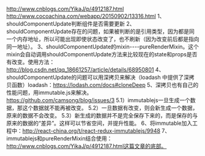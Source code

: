 http://www.cnblogs.com/YikaJ/p/4912187.html
http://www.cocoachina.com/webapp/20150902/13316.html
1、shouldComponentUpdate判断组件是否需要更新
2、shouldComponentUpdate存在的问题，如果被判断的是引用类型，因为都是同一个内存地址，所以可能出现即使状态改变了，也不刷新（因为改变前后都是指向同一地址）。
3、shouldComponentUpdate的mixin----pureRenderMixin。这个mixin会自动调用shouldComponentUpdate方法来比较现在的state和props是否有改变。使用方法：http://blog.csdn.net/qq_18661257/article/details/68950801
4、shouldComponentUpdate的问题可以用深拷贝来解决（loadash 中提供了深拷贝函数）loadash：https://lodash.com/docs#cloneDeep
5、深拷贝也有自己的性能问题，用immutable.js来解决。https://github.com/camsong/blog/issues/3
5.1）immutablejs一旦生成一个数据，那这个数据就不能再被改变。
5.2）一旦数据有改变，则会新生成一个数据，原来的数据不会改变。
5.3）新生成的数据并不是完全保存下来的，而是保存的与原来的数据的“差异”。这样可以节省空间，并提升性能。
6、将immutable加入工程中：http://react-china.org/t/react-redux-immutablejs/9948
7、immutablejs和pureRenderMixin结合使用：http://www.cnblogs.com/YikaJ/p/4912187.html这篇文章的底部。
